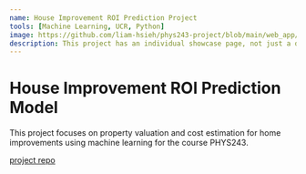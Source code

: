 ```yaml
---
name: House Improvement ROI Prediction Project
tools: [Machine Learning, UCR, Python]
image: https://github.com/liam-hsieh/phys243-project/blob/main/web_app/static/images/background.jpeg
description: This project has an individual showcase page, not just a direct link to the project site or repo. Now you have more space to describe your awesome project!
---
```


# House Improvement ROI Prediction Model

This project focuses on property valuation and cost estimation for home improvements using machine learning for the course PHYS243. 

[project repo](https://github.com/liam-hsieh/phys243-project/)
